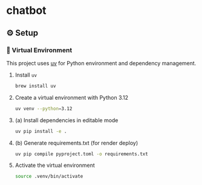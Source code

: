 # chatbot

## ⚙️ Setup

### 🐍 Virtual Environment

This project uses [uv](https://github.com/astral-sh/uv) for Python environment and dependency management.

1. Install `uv`

    ```bash
    brew install uv
    ```

2. Create a virtual environment with Python 3.12

    ```bash
    uv venv --python=3.12
    ```

3. (a) Install dependencies in editable mode

    ```bash
    uv pip install -e .
    ````

3. (b) Generate requirements.txt (for render deploy)

    ```bash
    uv pip compile pyproject.toml -o requirements.txt
    ```

4. Activate the virtual environment

    ```bash
    source .venv/bin/activate
    ```